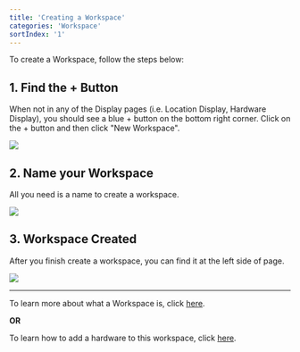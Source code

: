 ```yaml
---
title: 'Creating a Workspace'
categories: 'Workspace'
sortIndex: '1'
---
```

To create a Workspace, follow the steps below:

## 1. Find the + Button

When not in any of the Display pages (i.e. Location Display, Hardware Display), you should see a blue + button on the bottom right corner. Click on the + button and then click "New Workspace".

![](https://cloud.githubusercontent.com/assets/3292593/25467058/9a74baca-2b3e-11e7-8830-9756b053e973.png)


## 2. Name your Workspace

All you need is a name to create a workspace.

![](https://cloud.githubusercontent.com/assets/3292593/25467062/9f7f9d50-2b3e-11e7-95a5-c8888e2cb1ed.png)


## 3. Workspace Created

After you finish create a workspace, you can find it at the left side of page.

![](https://cloud.githubusercontent.com/assets/26155270/23694661/01433a74-0416-11e7-9fec-447764700c2c.jpg)

-----------

To learn more about what a Workspace is, click [here](/What-is-a-Workspace%3F).

**OR**

To learn how to add a hardware to this workspace, click [here](/Adding-Hardware-to-QLEAR).